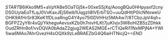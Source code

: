 $START$B6iKko9M5+aVpYABe5OaTGj5k+00xeSSjXq/AoogBQu0HHpyaxf2cnyDSGUylaEoTfLqJ0VxKaxJEjS6eib1Uqgzli8lVErbTSO+uuQdHttP0IcNNxweUOHK9AfHrSr83KeK1fDLoaRngG4Y4yo75l0DVHHz5MA4w7/8TCbzJpV4qh+BGFPZ2yY6r4xQj/YkhegvAevsxKZb0h7nivHLKt7juKIvjv3W8oHlZB5zZDhkkOudZRHn9of/vvDQVA0bAdaZ2gjug2WEAS2MGE+rCTiQeRi11NxMPjNA+YWI1iwa6MAo7AhrGvezH4sOQXk9zLeBRAEZbG4Q6aiHTNicjQ==$END$